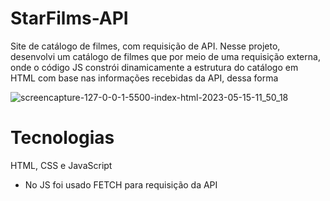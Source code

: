 # StarFilms-API
Site de catálogo de filmes, com requisição de API. Nesse projeto, desenvolvi um catálogo de filmes que por meio de uma requisição externa, onde o código JS constrói dinamicamente a estrutura do catálogo em HTML com base nas informações recebidas da API, dessa forma

![screencapture-127-0-0-1-5500-index-html-2023-05-15-11_50_18](https://github.com/JoaoVictor-FrontEnd-Developer/StarFilms-API/assets/105825805/69c26bf1-4e41-41d7-b906-a1b32128b2d1)

# Tecnologias
HTML, CSS e JavaScript
 - No JS foi usado FETCH para requisição da API
